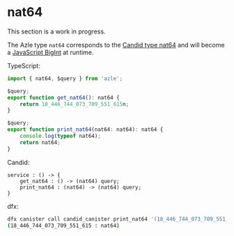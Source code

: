 # nat64

This section is a work in progress.

The Azle type `nat64` corresponds to the [Candid type nat64](https://internetcomputer.org/docs/current/references/candid-ref#type-natn-and-intn) and will become a [JavaScript BigInt](https://developer.mozilla.org/en-US/docs/Web/JavaScript/Reference/Global_Objects/BigInt) at runtime.

TypeScript:

```typescript
import { nat64, $query } from 'azle';

$query;
export function get_nat64(): nat64 {
    return 18_446_744_073_709_551_615n;
}

$query;
export function print_nat64(nat64: nat64): nat64 {
    console.log(typeof nat64);
    return nat64;
}
```

Candid:

```
service : () -> {
    get_nat64 : () -> (nat64) query;
    print_nat64 : (nat64) -> (nat64) query;
}
```

dfx:

```bash
dfx canister call candid_canister print_nat64 '(18_446_744_073_709_551_615 : nat64)'
(18_446_744_073_709_551_615 : nat64)
```
